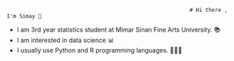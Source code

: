                                                               # Hi there , I'm Simay 👋


- I am 3rd year statistics student at Mimar Sinan Fine Arts University. 📚
- I am interested in data science 📊
- I usually use Python and R programming languages. 👩🏻‍💻



